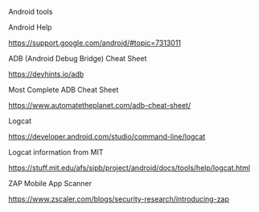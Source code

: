 Android tools


Android Help

https://support.google.com/android/#topic=7313011


ADB (Android Debug Bridge) Cheat Sheet

https://devhints.io/adb

Most Complete ADB Cheat Sheet

https://www.automatetheplanet.com/adb-cheat-sheet/


Logcat 

https://developer.android.com/studio/command-line/logcat

Logcat information from MIT

https://stuff.mit.edu/afs/sipb/project/android/docs/tools/help/logcat.html


ZAP Mobile App Scanner

https://www.zscaler.com/blogs/security-research/introducing-zap
